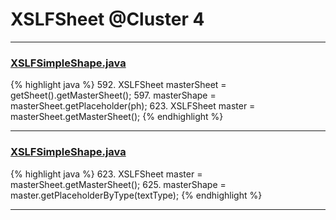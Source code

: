 # XSLFSheet @Cluster 4

***

### [XSLFSimpleShape.java](https://searchcode.com/codesearch/view/97406763/)
{% highlight java %}
592. XSLFSheet masterSheet = getSheet().getMasterSheet();
597.         masterShape = masterSheet.getPlaceholder(ph);
623.         XSLFSheet master = masterSheet.getMasterSheet();
{% endhighlight %}

***

### [XSLFSimpleShape.java](https://searchcode.com/codesearch/view/97406763/)
{% highlight java %}
623. XSLFSheet master = masterSheet.getMasterSheet();
625.     masterShape = master.getPlaceholderByType(textType);
{% endhighlight %}

***

